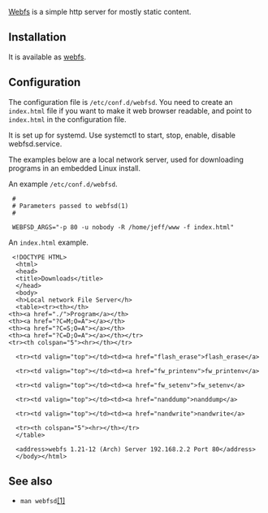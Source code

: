 [Webfs](http://linux.bytesex.org/misc/webfs.html) is a simple http server for mostly static content.

## Installation

It is available as [webfs](https://www.archlinux.org/packages/?name=webfs).

## Configuration

The configuration file is `/etc/conf.d/webfsd`. You need to create an `index.html` file if you want to make it web browser readable, and point to `index.html` in the configuration file.

It is set up for systemd. Use systemctl to start, stop, enable, disable webfsd.service.

The examples below are a local network server, used for downloading programs in an embedded Linux install.

An example `/etc/conf.d/webfsd`.

```
 #
 # Parameters passed to webfsd(1)
 #

 WEBFSD_ARGS="-p 80 -u nobody -R /home/jeff/www -f index.html"

```

An `index.html` example.

```
 <!DOCTYPE HTML>
  <html>
  <head>
  <title>Downloads</title>
  </head>
  <body>
  <h>Local network File Server</h>
  <table><tr><th></th>
<th><a href="./">Program</a></th>
<th><a href="?C=M;O=A"></a></th>
<th><a href="?C=S;O=A"></a></th>
<th><a href="?C=D;O=A"></a></th></tr>
<tr><th colspan="5"><hr></th></tr>

  <tr><td valign="top"></td><td><a href="flash_erase">flash_erase</a>

  <tr><td valign="top"></td><td><a href="fw_printenv">fw_printenv</a>

  <tr><td valign="top"></td><td><a href="fw_setenv">fw_setenv</a>

  <tr><td valign="top"></td><td><a href="nanddump">nanddump</a>

  <tr><td valign="top"></td><td><a href="nandwrite">nandwrite</a>

  <tr><th colspan="5"><hr></th></tr>
  </table>

  <address>webfs 1.21-12 (Arch) Server 192.168.2.2 Port 80</address>
  </body></html>

```

## See also

*   `man webfsd`[[1]](https://manned.org/webfsd.1)